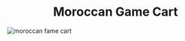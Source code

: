 <h1 align="center">Moroccan Game Cart</h1>
  <img align="center" src="https://github.com/cyberjujutsu/moroccan-card-game/blob/main/first%20page.png" alt="moroccan fame cart">
